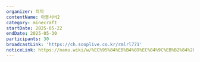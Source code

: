 ```yaml
---
organizer: 끠끼
contentName: 아봉서버2
category: minecraft
startDate: 2025-05-22
endDate: 2025-05-30
participants: 30
broadcastLink: 'https://ch.sooplive.co.kr/rmlrl771'
noticeLink: https://namu.wiki/w/%EC%95%84%EB%B4%89%EC%84%9C%EB%B2%84%202
---
```


